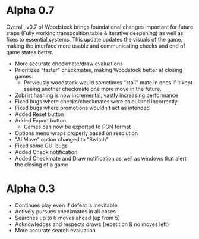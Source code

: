# Alpha 0.7 
Overall, v0.7 of Woodstock brings foundational changes important for future steps (Fully working transposition table & iterative deepening) as well as fixes to essential systems. This update updates the visuals of the game, making the interface more usable and communicating checks and end of game states better.
 - More accurate checkmate/draw evaluations 
 - Prioritizes "faster" checkmates, making Woodstock better at closing games:
    - Previously woodstock would sometimes "stall" mate in ones if it kept seeing another checkmate one more move in the future.
 - Zobrist hashing is now incremental, vastly increasing performance
 - Fixed bugs where checks/checkmates were calculated incorrectly
 - Fixed bugs where promotions wouldn't act as intended
 - Added Reset button
 - Added Export button 
    - Games can now be exported to PGN format
 - Options menu wraps properly based on resolution
 - "AI Move" option changed to "Switch"
 - Fixed some GUI bugs
 - Added Check notification
 - Added Checkmate and Draw notification as well as windows that alert the closing of a game

# Alpha 0.3
 - Continues play even if defeat is inevitable
 - Actively pursues checkmates in all cases
 - Searches up to 6 moves ahead (up from 5)
 - Acknowledges and respects draws (repetition & no moves left)
 - More accurate search evaluation
